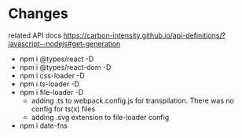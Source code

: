 
Changes
=================

related API docs
https://carbon-intensity.github.io/api-definitions/?javascript--nodejs#get-generation

- npm i @types/react -D
- npm i @types/react-dom -D
- npm i css-loader -D
- npm i ts-loader -D
- npm i file-loader -D
  - adding .ts to webpack.config.js for transpilation. There was no config for ts(x) files
  - adding .svg extension to file-loader config
- npm i date-fns